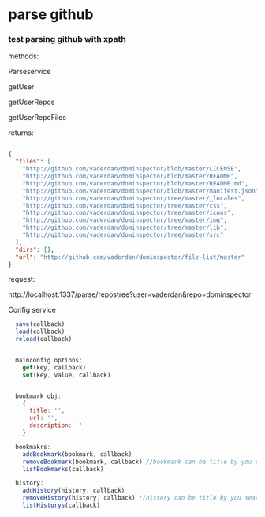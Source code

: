 # parse github
### test parsing github with xpath

methods:

Parseservice

getUser

getUserRepos


getUserRepoFiles

returns:

```json

{
  "files": [
    "http://github.com/vaderdan/dominspector/blob/master/LICENSE",
    "http://github.com/vaderdan/dominspector/blob/master/README",
    "http://github.com/vaderdan/dominspector/blob/master/README.md",
    "http://github.com/vaderdan/dominspector/blob/master/manifest.json",
    "http://github.com/vaderdan/dominspector/tree/master/_locales",
    "http://github.com/vaderdan/dominspector/tree/master/css",
    "http://github.com/vaderdan/dominspector/tree/master/icons",
    "http://github.com/vaderdan/dominspector/tree/master/img",
    "http://github.com/vaderdan/dominspector/tree/master/lib",
    "http://github.com/vaderdan/dominspector/tree/master/src"
  ],
  "dirs": [],
  "url": "http://github.com/vaderdan/dominspector/file-list/master"
}
```




request:

http://localhost:1337/parse/repostree?user=vaderdan&repo=dominspector





Config service
```javascript
  save(callback)
  load(callback)
  reload(callback)


  mainconfig options:
    get(key, callback)
    set(key, value, callback)


  bookmark obj:
    {
      title: '',
      url: '',
      description: ''
    }

  bookmakrs:
    addBookmark(bookmark, callback)
    removeBookmark(bookmark, callback) //bookmark can be title by you search, index or bookmark object
    listBookmarks(callback)

  history:
    addHistory(history, callback)
    removeHistory(history, callback) //history can be title by you search, index or history object
    listHistorys(callback)
```
